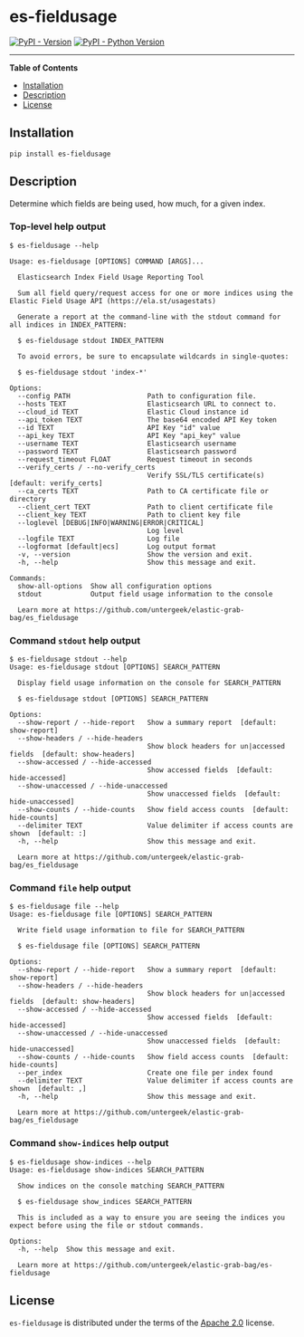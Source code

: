 # es-fieldusage

[![PyPI - Version](https://img.shields.io/pypi/v/es-fieldusage.svg)](https://pypi.org/project/es-fieldusage)
[![PyPI - Python Version](https://img.shields.io/pypi/pyversions/es-fieldusage.svg)](https://pypi.org/project/es-fieldusage)

-----

**Table of Contents**

- [Installation](#installation)
- [Description](#description)
- [License](#license)

## Installation

```console
pip install es-fieldusage
```

## Description

Determine which fields are being used, how much, for a given index.

### Top-level help output
```
$ es-fieldusage --help

Usage: es-fieldusage [OPTIONS] COMMAND [ARGS]...

  Elasticsearch Index Field Usage Reporting Tool

  Sum all field query/request access for one or more indices using the Elastic Field Usage API (https://ela.st/usagestats)

  Generate a report at the command-line with the stdout command for all indices in INDEX_PATTERN:

  $ es-fieldusage stdout INDEX_PATTERN

  To avoid errors, be sure to encapsulate wildcards in single-quotes:

  $ es-fieldusage stdout 'index-*'

Options:
  --config PATH                   Path to configuration file.
  --hosts TEXT                    Elasticsearch URL to connect to.
  --cloud_id TEXT                 Elastic Cloud instance id
  --api_token TEXT                The base64 encoded API Key token
  --id TEXT                       API Key "id" value
  --api_key TEXT                  API Key "api_key" value
  --username TEXT                 Elasticsearch username
  --password TEXT                 Elasticsearch password
  --request_timeout FLOAT         Request timeout in seconds
  --verify_certs / --no-verify_certs
                                  Verify SSL/TLS certificate(s)  [default: verify_certs]
  --ca_certs TEXT                 Path to CA certificate file or directory
  --client_cert TEXT              Path to client certificate file
  --client_key TEXT               Path to client key file
  --loglevel [DEBUG|INFO|WARNING|ERROR|CRITICAL]
                                  Log level
  --logfile TEXT                  Log file
  --logformat [default|ecs]       Log output format
  -v, --version                   Show the version and exit.
  -h, --help                      Show this message and exit.

Commands:
  show-all-options  Show all configuration options
  stdout            Output field usage information to the console

  Learn more at https://github.com/untergeek/elastic-grab-bag/es_fieldusage
```

### Command `stdout` help output

```
$ es-fieldusage stdout --help
Usage: es-fieldusage stdout [OPTIONS] SEARCH_PATTERN

  Display field usage information on the console for SEARCH_PATTERN

  $ es-fieldusage stdout [OPTIONS] SEARCH_PATTERN

Options:
  --show-report / --hide-report   Show a summary report  [default: show-report]
  --show-headers / --hide-headers
                                  Show block headers for un|accessed fields  [default: show-headers]
  --show-accessed / --hide-accessed
                                  Show accessed fields  [default: hide-accessed]
  --show-unaccessed / --hide-unaccessed
                                  Show unaccessed fields  [default: hide-unaccessed]
  --show-counts / --hide-counts   Show field access counts  [default: hide-counts]
  --delimiter TEXT                Value delimiter if access counts are shown  [default: :]
  -h, --help                      Show this message and exit.

  Learn more at https://github.com/untergeek/elastic-grab-bag/es_fieldusage
  ```

### Command `file` help output

```
$ es-fieldusage file --help
Usage: es-fieldusage file [OPTIONS] SEARCH_PATTERN

  Write field usage information to file for SEARCH_PATTERN

  $ es-fieldusage file [OPTIONS] SEARCH_PATTERN

Options:
  --show-report / --hide-report   Show a summary report  [default: show-report]
  --show-headers / --hide-headers
                                  Show block headers for un|accessed fields  [default: show-headers]
  --show-accessed / --hide-accessed
                                  Show accessed fields  [default: hide-accessed]
  --show-unaccessed / --hide-unaccessed
                                  Show unaccessed fields  [default: hide-unaccessed]
  --show-counts / --hide-counts   Show field access counts  [default: hide-counts]
  --per_index                     Create one file per index found
  --delimiter TEXT                Value delimiter if access counts are shown  [default: ,]
  -h, --help                      Show this message and exit.

  Learn more at https://github.com/untergeek/elastic-grab-bag/es_fieldusage
```

### Command `show-indices` help output

```
$ es-fieldusage show-indices --help
Usage: es-fieldusage show-indices SEARCH_PATTERN

  Show indices on the console matching SEARCH_PATTERN

  $ es-fieldusage show_indices SEARCH_PATTERN

  This is included as a way to ensure you are seeing the indices you expect before using the file or stdout commands.

Options:
  -h, --help  Show this message and exit.

  Learn more at https://github.com/untergeek/elastic-grab-bag/es-fieldusage
```

## License

`es-fieldusage` is distributed under the terms of the [Apache 2.0](http://www.apache.org/licenses/LICENSE-2.0) license.
